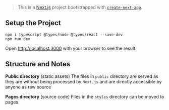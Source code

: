 > This is a [Next.js](https://nextjs.org/) project bootstrapped with [`create-next-app`](https://github.com/vercel/next.js/tree/canary/packages/create-next-app).

## Setup the Project
<!-- 
```
node -v
npm -v
npx create-next-app hello-next --use-npm
```
convert all `.js` files to `.tsx` files

then create a `tfconfig.json` file  -->

```
npm i typescript @types/node @types/react --save-dev
npm run dev
```

Open [http://localhost:3000](http://localhost:3000) with your browser to see the result.


## Structure and Notes

**Public directory** (static assets) The files in `public` directory are served as they are without being processed by `Next.js` and are directly accessible by anyone as raw source

**Pages directory** (source code) Files in the `styles` directory can be moved to pages 

<!-- ## Learn More

To learn more about Next.js, take a look at the following resources:

- [Next.js Documentation](https://nextjs.org/docs) - learn about Next.js features and API.
- [Learn Next.js](https://nextjs.org/learn) - an interactive Next.js tutorial.

You can check out [the Next.js GitHub repository](https://github.com/vercel/next.js/) - your feedback and contributions are welcome!

## Deploy on Vercel

The easiest way to deploy your Next.js app is to use the [Vercel Platform](https://vercel.com/import?utm_medium=default-template&filter=next.js&utm_source=create-next-app&utm_campaign=create-next-app-readme) from the creators of Next.js.

Check out our [Next.js deployment documentation](https://nextjs.org/docs/deployment) for more details. -->
